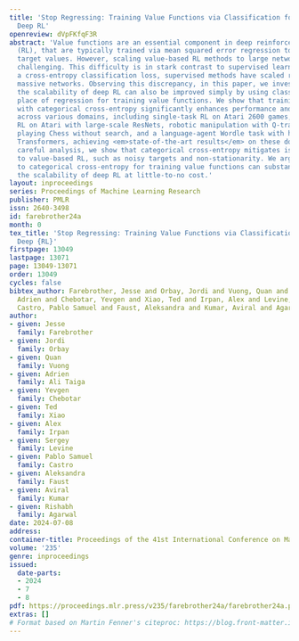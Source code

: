 ```yaml
---
title: 'Stop Regressing: Training Value Functions via Classification for Scalable
  Deep RL'
openreview: dVpFKfqF3R
abstract: 'Value functions are an essential component in deep reinforcement learning
  (RL), that are typically trained via mean squared error regression to match bootstrapped
  target values. However, scaling value-based RL methods to large networks has proven
  challenging. This difficulty is in stark contrast to supervised learning: by leveraging
  a cross-entropy classification loss, supervised methods have scaled reliably to
  massive networks. Observing this discrepancy, in this paper, we investigate whether
  the scalability of deep RL can also be improved simply by using classification in
  place of regression for training value functions. We show that training value functions
  with categorical cross-entropy significantly enhances performance and scalability
  across various domains, including single-task RL on Atari 2600 games, multi-task
  RL on Atari with large-scale ResNets, robotic manipulation with Q-transformers,
  playing Chess without search, and a language-agent Wordle task with high-capacity
  Transformers, achieving <em>state-of-the-art results</em> on these domains. Through
  careful analysis, we show that categorical cross-entropy mitigates issues inherent
  to value-based RL, such as noisy targets and non-stationarity. We argue that shifting
  to categorical cross-entropy for training value functions can substantially improve
  the scalability of deep RL at little-to-no cost.'
layout: inproceedings
series: Proceedings of Machine Learning Research
publisher: PMLR
issn: 2640-3498
id: farebrother24a
month: 0
tex_title: 'Stop Regressing: Training Value Functions via Classification for Scalable
  Deep {RL}'
firstpage: 13049
lastpage: 13071
page: 13049-13071
order: 13049
cycles: false
bibtex_author: Farebrother, Jesse and Orbay, Jordi and Vuong, Quan and Ali Taiga,
  Adrien and Chebotar, Yevgen and Xiao, Ted and Irpan, Alex and Levine, Sergey and
  Castro, Pablo Samuel and Faust, Aleksandra and Kumar, Aviral and Agarwal, Rishabh
author:
- given: Jesse
  family: Farebrother
- given: Jordi
  family: Orbay
- given: Quan
  family: Vuong
- given: Adrien
  family: Ali Taiga
- given: Yevgen
  family: Chebotar
- given: Ted
  family: Xiao
- given: Alex
  family: Irpan
- given: Sergey
  family: Levine
- given: Pablo Samuel
  family: Castro
- given: Aleksandra
  family: Faust
- given: Aviral
  family: Kumar
- given: Rishabh
  family: Agarwal
date: 2024-07-08
address:
container-title: Proceedings of the 41st International Conference on Machine Learning
volume: '235'
genre: inproceedings
issued:
  date-parts:
  - 2024
  - 7
  - 8
pdf: https://proceedings.mlr.press/v235/farebrother24a/farebrother24a.pdf
extras: []
# Format based on Martin Fenner's citeproc: https://blog.front-matter.io/posts/citeproc-yaml-for-bibliographies/
---
```

